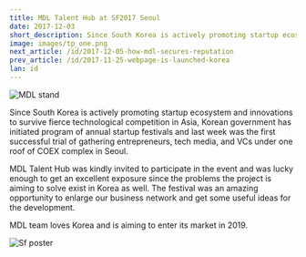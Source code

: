 ```yaml
---
title: MDL Talent Hub at SF2017 Seoul
date: 2017-12-03
short_description: Since South Korea is actively promoting startup ecosystem and innovations to survive fierce technological competition in Asia
image: images/tp_one.png
next_article: /id/2017-12-05-how-mdl-secures-reputation
prev_article: /id/2017-11-25-webpage-is-launched-korea
lan: id
---
```


![MDL stand](https://gateway.ipfs.io/ipfs/QmdYQCaVShYseZF4eWZC1VxzyYR7h31ZXwFiBd8SgzZLVB/MDL_sf2017.jpeg)

Since South Korea is actively promoting startup ecosystem and innovations to survive fierce technological competition in Asia, Korean government has initiated program of annual startup festivals and last week was the first successful trial of gathering entrepreneurs, tech media, and VCs under one roof of COEX complex in Seoul.

MDL Talent Hub was kindly invited to participate in the event and was lucky enough to get an excellent exposure since the problems the project is aiming to solve exist in Korea as well. The festival was an amazing opportunity to enlarge our business network and get some useful ideas for the development.

MDL team loves Korea and is aiming to enter its market in 2019.


![Sf poster](https://gateway.ipfs.io/ipfs/QmeGn8mXf7Ew3QVifuQMXuyHWqi1696tuJgW8EhcPBqjWr/MDL_sf2017_1.jpeg)
